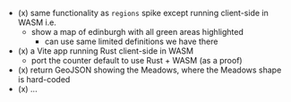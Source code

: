 - (x) same functionality as `regions` spike except running client-side in WASM i.e.
  - show a map of edinburgh with all green areas highlighted
    - can use same limited definitions we have there
- (x) a Vite app running Rust client-side in WASM
  - port the counter default to use Rust + WASM (as a proof)
- (x) return GeoJSON showing the Meadows, where the Meadows shape is hard-coded
- (x) ...
